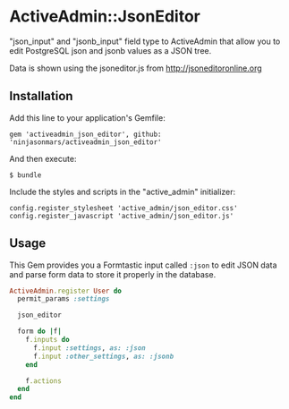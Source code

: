 # ActiveAdmin::JsonEditor

"json_input" and "jsonb_input" field type to ActiveAdmin that allow you to edit PostgreSQL json and
jsonb values as a JSON tree.

Data is shown using the jsoneditor.js from http://jsoneditoronline.org

## Installation

Add this line to your application's Gemfile:

    gem 'activeadmin_json_editor', github: 'ninjasonmars/activeadmin_json_editor'

And then execute:

    $ bundle

Include the styles and scripts in the "active_admin" initializer:

    config.register_stylesheet 'active_admin/json_editor.css'
    config.register_javascript 'active_admin/json_editor.js'

## Usage

This Gem provides you a Formtastic input called `:json` to edit JSON data and parse form data to
store it properly in the database.

```ruby
ActiveAdmin.register User do
  permit_params :settings

  json_editor

  form do |f|
    f.inputs do
      f.input :settings, as: :json
      f.input :other_settings, as: :jsonb
    end

    f.actions
  end
end
```
